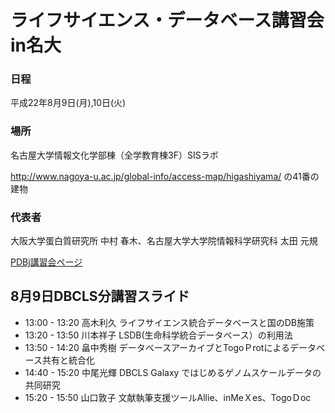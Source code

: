 # ライフサイエンス・データベース講習会in名大

### 日程
平成22年8月9日(月),10日(火)

### 場所
名古屋大学情報文化学部棟（全学教育棟3F）SISラボ

http://www.nagoya-u.ac.jp/global-info/access-map/higashiyama/ の41番の建物

### 代表者
大阪大学蛋白質研究所 中村 春木、名古屋大学大学院情報科学研究科 太田 元規

[PDBj講習会ページ](http://www.pdbj.org/pdbj_workshop_j.html)


## 8月9日DBCLS分講習スライド

- 13:00 - 13:20 高木利久 ライフサイエンス統合データベースと国のDB施策
- 13:20 - 13:50 川本祥子 LSDB(生命科学統合データベース）の利用法
- 13:50 - 14:20 畠中秀樹 データベースアーカイブとTogoＰrotによるデータベース共有と統合化
- 14:40 - 15:20 中尾光輝 DBCLS Galaxy ではじめるゲノムスケールデータの共同研究
- 15:20 - 15:50 山口敦子 文献執筆支援ツールAllie、inMeＸes、TogoＤoc
